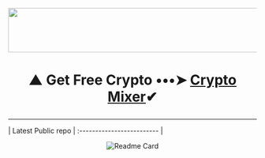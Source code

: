 <p align="center">
  <img width="728" height="90" src="https://media.giphy.com/media/NcSRM70PbxRbR0PMZJ/giphy.gif">
</p>

# <p align="center"> ▲ Get Free Crypto •••➤ <a href="https://www.gate.io/ref/3301721">Crypto Mixer</a>✔ </center>
<hr>
<p align="center">
  
| Latest Public repo                 |
:------------------------- | <p align="center">
![Readme Card](https://github-readme-stats.vercel.app/api/pin/?username=HACKERS-GE&repo=HACKERSGE)
